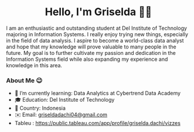 <h1 align="center"><b><strong>Hello, I'm Griselda 👋🏻 </strong></b></h1>

I am an enthusiastic and outstanding student at Del Institute of Technology majoring in Information Systems. I really enjoy trying new things, especially in the field of data analysis. I aspire to become a world-class data analyst and hope that my knowledge will prove valuable to many people in the future. My goal is to further cultivate my passion and dedication in the Information Systems field while also expanding my experience and knowledge in this area.


### About Me 😉</h3>

- 🌱 I’m currently learning: Data Analytics at Cybertrend Data Academy
- 🎓 Education: Del Institute of Technology
- 📍 Country: Indonesia
- ✉️ Email: griseldadachi04@gmail.com
-  Tableu : https://public.tableau.com/app/profile/griselda.dachi/vizzes 
